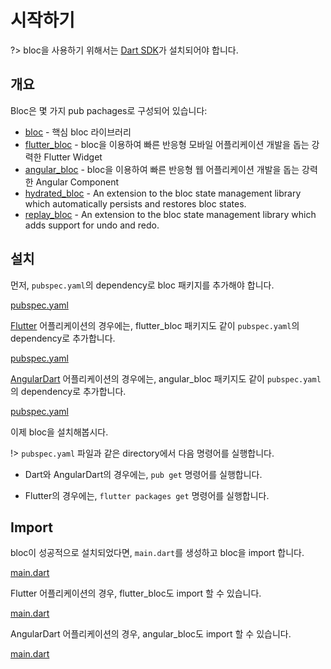 # 시작하기

?> bloc을 사용하기 위해서는 [Dart SDK](https://dart.dev/get-dart)가 설치되어야 합니다.

## 개요

Bloc은 몇 가지 pub pachages로 구성되어 있습니다:

- [bloc](https://pub.dev/packages/true_bloc) - 핵심 bloc 라이브러리
- [flutter_bloc](https://pub.dev/packages/flutter_bloc) - bloc을 이용하여 빠른 반응형 모바일 어플리케이션 개발을 돕는 강력한 Flutter Widget
- [angular_bloc](https://pub.dev/packages/angular_bloc) - bloc을 이용하여 빠른 반응형 웹 어플리케이션 개발을 돕는 강력한 Angular Component
- [hydrated_bloc](https://pub.dev/packages/hydrated_bloc) - An extension to the bloc state management library which automatically persists and restores bloc states.
- [replay_bloc](https://pub.dev/packages/replay_bloc) - An extension to the bloc state management library which adds support for undo and redo.
  
## 설치

먼저, `pubspec.yaml`의 dependency로 bloc 패키지를 추가해야 합니다.

[pubspec.yaml](../_snippets/getting_started/bloc_pubspec.yaml.md ':include')

[Flutter](https://flutter.dev/) 어플리케이션의 경우에는, flutter_bloc 패키지도 같이 `pubspec.yaml`의 dependency로 추가합니다.

[pubspec.yaml](../_snippets/getting_started/flutter_bloc_pubspec.yaml.md ':include')

[AngularDart](https://angulardart.dev/) 어플리케이션의 경우에는, angular_bloc 패키지도 같이 `pubspec.yaml`의 dependency로 추가합니다.

[pubspec.yaml](../_snippets/getting_started/angular_bloc_pubspec.yaml.md ':include')

이제 bloc을 설치해봅시다.

!> `pubspec.yaml` 파일과 같은 directory에서 다음 명령어를 실행합니다.

- Dart와 AngularDart의 경우에는, `pub get` 명령어를 실행합니다.

- Flutter의 경우에는, `flutter packages get` 명령어를 실행합니다.

## Import

bloc이 성공적으로 설치되었다면, `main.dart`를 생성하고 bloc을 import 합니다.

[main.dart](../_snippets/getting_started/bloc_main.dart.md ':include')

Flutter 어플리케이션의 경우, flutter_bloc도 import 할 수 있습니다.

[main.dart](../_snippets/getting_started/flutter_bloc_main.dart.md ':include')

AngularDart 어플리케이션의 경우, angular_bloc도 import 할 수 있습니다.

[main.dart](../_snippets/getting_started/angular_bloc_main.dart.md ':include')
